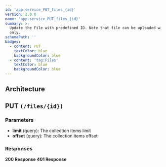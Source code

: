 ```yaml
---
id: 'app-service_PUT_files_{id}'
version: 2.0.0
name: 'app-service_PUT_files_{id}'
summary: >-
  Update the File with predefined ID. Note that file can be uploaded with POST
  only.
schemaPath: ''
badges:
  - content: PUT
    textColor: blue
    backgroundColor: blue
  - content: 'tag:Files'
    textColor: blue
    backgroundColor: blue
---
```

## Architecture
<NodeGraph />



## PUT `(/files/{id})`

### Parameters
- **limit** (query): The collection items limit
- **offset** (query): The collection items offset




### Responses
**200 Response**
<SchemaViewer file="response-200.json" maxHeight="500" id="response-200" />
      **401 Response**
<SchemaViewer file="response-401.json" maxHeight="500" id="response-401" />
